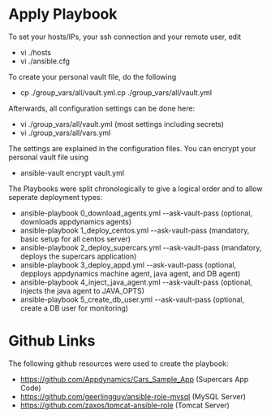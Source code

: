 # Apply Playbook

To set your hosts/IPs, your ssh connection and your remote user, edit

* vi ./hosts
* vi ./ansible.cfg

To create your personal vault file, do the following

* cp ./group_vars/all/vault.yml.cp ./group_vars/all/vault.yml

Afterwards, all configuration settings can be done here:

* vi ./group_vars/all/vault.yml (most settings including secrets)
* vi ./group_vars/all/vars.yml

The settings are explained in the configuration files.
You can encrypt your personal vault file using

* ansible-vault encrypt vault.yml

The Playbooks were split chronologically to give a logical order
and to allow seperate deployment types:

* ansible-playbook 0_download_agents.yml --ask-vault-pass (optional, downloads appdynamics agents)
* ansible-playbook 1_deploy_centos.yml --ask-vault-pass (mandatory, basic setup for all centos server)
* ansible-playbook 2_deploy_supercars.yml --ask-vault-pass (mandatory, deploys the supercars application)
* ansible-playbook 3_deploy_appd.yml --ask-vault-pass (optional, depploys appdynamics machine agent, java agent, and DB agent)
* ansible-playbook 4_inject_java_agent.yml --ask-vault-pass (optional, injects the java agent to JAVA_OPTS)
* ansible-playbook 5_create_db_user.yml --ask-vault-pass (optional, create a DB user for monitoring)

# Github Links

The following github resources were used to create the playbook:

* https://github.com/Appdynamics/Cars_Sample_App (Supercars App Code)
* https://github.com/geerlingguy/ansible-role-mysql (MySQL Server)
* https://github.com/zaxos/tomcat-ansible-role (Tomcat Server)